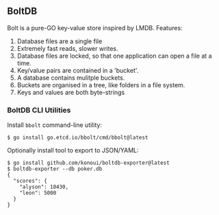 
## BoltDB

Bolt is a pure-GO key-value store inspired by LMDB. Features:

1. Database files are a single file
2. Extremely fast reads, slower writes.
3. Database files are locked, so that one application can open a file at a time.
4. Key/value pairs are contained in a 'bucket'.
5. A database contains mulitple buckets.
6. Buckets are organised in a tree, like folders in a file system.
7. Keys and values are both byte-strings

### BoltDB CLI Utilities

Install `bbolt` command-line utility:

	$ go install go.etcd.io/bbolt/cmd/bbolt@latest

Optionally install tool to export to JSON/YAML:

	$ go install github.com/konoui/boltdb-exporter@latest
	$ boltdb-exporter --db poker.db
	{
	  "scores": {
		"alyson": 10430,
		"leon": 5000
	  }
	}
